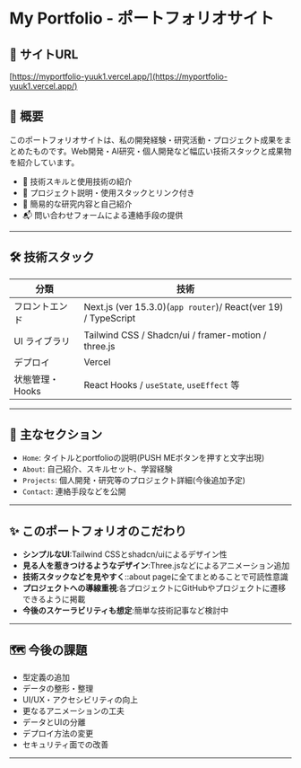 # My Portfolio - ポートフォリオサイト

## 🔗 サイトURL

[https://myportfolio-yuuk1.vercel.app/](https://myportfolio-yuuk1.vercel.app/)

## 📌 概要

このポートフォリオサイトは、私の開発経験・研究活動・プロジェクト成果をまとめたものです。Web開発・AI研究・個人開発など幅広い技術スタックと成果物を紹介しています。

- 🔧 技術スキルと使用技術の紹介
- 💼 プロジェクト説明・使用スタックとリンク付き
- 📄 簡易的な研究内容と自己紹介
- 📬 問い合わせフォームによる連絡手段の提供

---

## 🛠 技術スタック

| 分類            | 技術                                 |
|-----------------|--------------------------------------|
| フロントエンド   | Next.js (ver 15.3.0)(`app router`)/ React(ver 19) / TypeScript         |
| UI ライブラリ   | Tailwind CSS / Shadcn/ui  / framer-motion / three.js           |
| デプロイ         | Vercel                               |
| 状態管理・Hooks | React Hooks / `useState`, `useEffect` 等 |
---

## 🎯 主なセクション

- `Home`: タイトルとportfolioの説明(PUSH MEボタンを押すと文字出現)
- `About`: 自己紹介、スキルセット、学習経験
- `Projects`: 個人開発・研究等のプロジェクト詳細(今後追加予定)
- `Contact`: 連絡手段などを公開

---

## ✨ このポートフォリオのこだわり

- **シンプルなUI**:Tailwind CSSとshadcn/uiによるデザイン性
- **見る人を惹きつけるようなデザイン**:Three.jsなどによるアニメーション追加
- **技術スタックなどを見やすく**::about pageに全てまとめることで可読性意識
- **プロジェクトへの導線重視**:各プロジェクトにGitHubやプロジェクトに遷移できるように掲載
- **今後のスケーラビリティも想定**:簡単な技術記事など検討中

---

## 🗺 今後の課題
- 型定義の追加
- データの整形・整理
- UI/UX・アクセシビリティの向上
- 更なるアニメーションの工夫
- データとUIの分離
- デプロイ方法の変更
- セキュリティ面での改善

---



